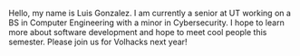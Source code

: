Hello, my name is Luis Gonzalez. I am currently a senior at UT working on a BS in Computer Engineering with a minor in Cybersecurity. 
I hope to learn more about software development and hope to meet cool people this semester. Please join us for Volhacks next year!
